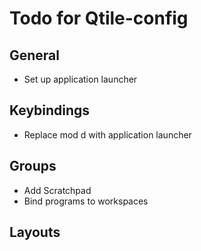 # Todo for Qtile-config

## General
* Set up application launcher

## Keybindings
* Replace mod d with application launcher

## Groups
* Add Scratchpad
* Bind programs to workspaces

## Layouts

